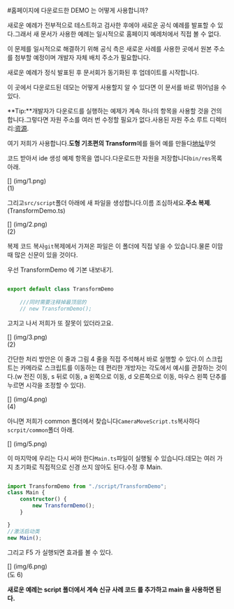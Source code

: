 #홈페이지에 다운로드한 DEMO 는 어떻게 사용합니까?

새로운 예례가 전부적으로 테스트하고 검사한 후에야 새로운 공식 예례를 발표할 수 있다.그래서 새 문서가 사용한 예례는 일시적으로 홈페이지 예례처에서 직접 볼 수 없다.

이 문제를 일시적으로 해결하기 위해 공식 측은 새로운 사례를 사용한 곳에서 원본 주소를 첨부할 예정이며 개발자 자체 배치 주소가 필요합니다.

새로운 예례가 정식 발표된 후 문서회가 동기화된 후 업데이트를 시작합니다.

이 곳에서 다운로드된 데모는 어떻게 사용할지 알 수 있다면 이 문서를 바로 뛰어넘을 수 있다.

**Tip:**개발자가 다운로드를 실행하는 예제가 계속 하나의 항목을 사용할 것을 건의합니다.그렇다면 자원 주소를 여러 번 수정할 필요가 없다.사용된 자원 주소 루트 디렉터리:[资源](http://localhost/LayaAir2_Auto/%3Chttps://github.com/layabox/layaair-demo/tree/master/h5/res/threeDimen%3E).

여기 저희가 사용합니다.**도형 기초편의 Transform**예를 들어 예를 만들다[地址](http://localhost/LayaAir2_Auto/%3Chttps://github.com/layabox/layaair-demo/blob/master/h5/3d/ts/LayaAir3D_Sprite3D/TransformDemo.ts%3E)무엇

코드 받아서 ide 생성 예제 항목을 엽니다.다운로드한 자원을 저장합니다`bin/res`목록 아래.

[] (img/1.png)<br>(1)

그리고`src/script`폴더 아래에 새 파일을 생성합니다.이름 조심하세요.**주소 복제**.(TransformDemo.ts)

[] (img/2.png)<br>(2)

복제 코드 복사`git`복제에서 가져온 파일은 이 폴더에 직접 넣을 수 있습니다.물론 이맘때 많은 신문이 있을 것이다.

우선 TransformDemo 에 기본 내보내기.


```typescript

export default class TransformDemo
    
    ///同时需要注释掉最顶层的
    // new TransformDemo();
```


고치고 나서 저희가 또 잘못이 있더라고요.

[] (img/3.png)<br>(2)

간단한 처리 방안은 이 줄과 그림 4 줄을 직접 주석해서 바로 실행할 수 있다.이 스크립트는 카메라로 스크립트를 이동하는 데 편리한 개방자는 각도에서 예시를 관찰하는 것이다.(w 전진 이동, s 뒤로 이동, a 왼쪽으로 이동, d 오른쪽으로 이동, 마우스 왼쪽 단추를 누르면 시각을 조정할 수 있다).

[] (img/4.png)<br>(4)

아니면 저희가 common 폴더에서 찾습니다`CameraMoveScript.ts`복사하다`scrpit/common`폴더 아래.

[] (img/5.png)<br>

이 마지막에 우리는 다시 써야 한다`Main.ts`파일이 실행될 수 있습니다.데모는 여러 가지 초기화로 직접적으로 신경 쓰지 않아도 된다.수정 후 Main.


```typescript

import TransformDemo from "./script/TransformDemo";
class Main {
	constructor() {
		new TransformDemo();
	}

}
//激活启动类
new Main();
```


그리고 F5 가 실행되면 효과를 볼 수 있다.

[] (img/6.png)<br>(도 6)

**새로운 예례는 script 폴더에서 계속 신규 사례 코드 를 추가하고 main 을 사용하면 된다.**